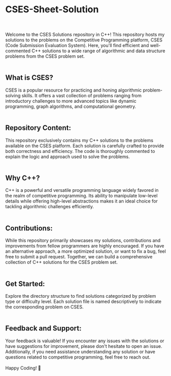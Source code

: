 # CSES-Sheet-Solution
<br><br>
Welcome to the CSES Solutions repository in C++! This repository hosts my solutions to the problems on the Competitive Programming platform, CSES (Code Submission Evaluation System). Here, you'll find efficient and well-commented C++ solutions to a wide range of algorithmic and data structure problems from the CSES problem set.
<br><br>
<h2>What is CSES?</h2>
CSES is a popular resource for practicing and honing algorithmic problem-solving skills. It offers a vast collection of problems ranging from introductory challenges to more advanced topics like dynamic programming, graph algorithms, and computational geometry.
<br><br>
<h2>Repository Content:</h2>
This repository exclusively contains my C++ solutions to the problems available on the CSES platform. Each solution is carefully crafted to provide both correctness and efficiency. The code is thoroughly commented to explain the logic and approach used to solve the problems.
<br><br>
<h2>Why C++?</h2>
C++ is a powerful and versatile programming language widely favored in the realm of competitive programming. Its ability to manipulate low-level details while offering high-level abstractions makes it an ideal choice for tackling algorithmic challenges efficiently.
<br><br>
<h2>Contributions:</h2>
While this repository primarily showcases my solutions, contributions and improvements from fellow programmers are highly encouraged. If you have an alternative approach, a more optimized solution, or want to fix a bug, feel free to submit a pull request. Together, we can build a comprehensive collection of C++ solutions for the CSES problem set.
<br><br>
<h2>Get Started:</h2>
Explore the directory structure to find solutions categorized by problem type or difficulty level. Each solution file is named descriptively to indicate the corresponding problem on CSES.
<br><br>
<h2>Feedback and Support:</h2>
Your feedback is valuable! If you encounter any issues with the solutions or have suggestions for improvement, please don't hesitate to open an issue. Additionally, if you need assistance understanding any solution or have questions related to competitive programming, feel free to reach out.
<br><br>
Happy Coding! 🚀
